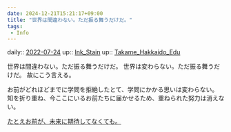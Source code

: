 ```yaml
---
date: 2024-12-21T15:21:17+09:00
title: "世界は間違わない。ただ振る舞うだけだ。"
tags:
 - Info
---
```


daily:: [2022-07-24](Daily_Note/2022-07-24.md)
up:: [Ink_Stain](../Bar/Novel/Topics/Ink_Stain.md)
up:: [Takame_Hakkaido_Edu](../Bar/Novel/Nacaria/Takame_Hakkaido_Edu.md)

世界は間違わない。ただ振る舞うだけだ。
世界は変わらない。ただ振る舞うだけだ。
故にこう言える。

お前がどれほどまでに学問を拒絶したとて、学問にかかる思いは変わらない。
知を折り重ね、今ここにいるお前たちに届かせるため、重ねられた努力は消えない。

[たとえお前が、未来に期待してなくても。](Info/たとえお前が、未来に期待してなくても。.md)

